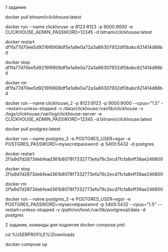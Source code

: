 1 задание:

docker pull bitnami/clickhouse:latest

docker run --name clickhouse -p 8123:8123 -p 9000:9000 -e CLICKHOUSE_ADMIN_PASSWORD=12345 -d bitnami/clickhouse:latest

docker restart df1fa77d70ee5d9216f6908df5e1a9e0a72a3a86307932df0babc621414d88bd

docker stop df1fa77d70ee5d9216f6908df5e1a9e0a72a3a86307932df0babc621414d88bd

docker rm df1fa77d70ee5d9216f6908df5e1a9e0a72a3a86307932df0babc621414d88bd

docker run --name clickhouse_2 -p 8123:8123 -p 9000:9000 --cpus="1.5" --restart=unless-stopped -v /data/clickhouse:/var/lib/clickhouse -v /logs/clickhouse:/var/log/clickhouse-server -e CLICKHOUSE_ADMIN_PASSWORD=12345 -d bitnami/clickhouse:latest



docker pull postgres:latest

docker run --name postgres_3 -e POSTGRES_USER=egor -e POSTGRES_PASSWORD=mysecretpassword -p 5400:5432 -d postgres

docker restart 2f1a9d7d2873debfead361b8078f7332773efa79c2ecd7fcfa8eff39ae246800

docker stop 2f1a9d7d2873debfead361b8078f7332773efa79c2ecd7fcfa8eff39ae246800

docker rm 2f1a9d7d2873debfead361b8078f7332773efa79c2ecd7fcfa8eff39ae246800

docker run --name postgres_3 -e POSTGRES_USER=egor -e POSTGRES_PASSWORD=mysecretpassword -p 5400:5432 --cpus="1.5" --restart=unless-stopped -v /path/on/host:/var/lib/postgresql/data -d postgres



2 задание, команды для поднятия docker-compose.yml:

cd %USERPROFILE%\Downloads

docker-compose up

